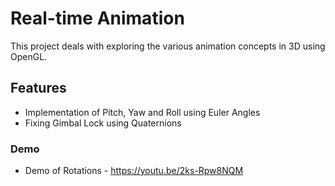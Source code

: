 # Real-time Animation

This project deals with exploring the various animation concepts in 3D using OpenGL.

## Features

* Implementation of Pitch, Yaw and Roll using Euler Angles
* Fixing Gimbal Lock using Quaternions

### Demo

* Demo of Rotations - https://youtu.be/2ks-Rpw8NQM
